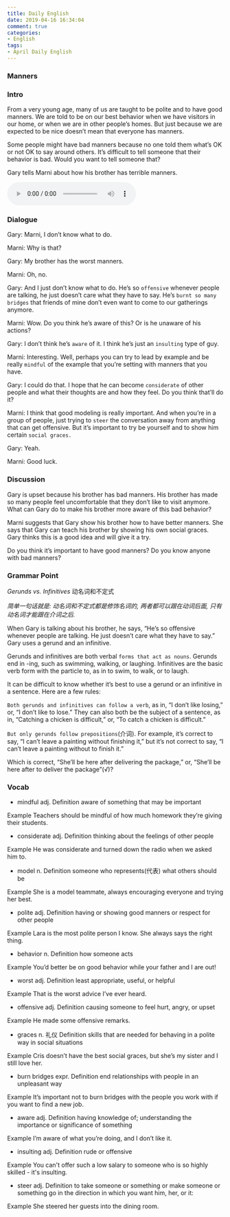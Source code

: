 ```yaml
---
title: Daily English
date: 2019-04-16 16:34:04
comment: true
categories:
- English
tags:
- April Daily English
---
```


### Manners

### Intro
From a very young age, many of us are taught to be polite and to have good manners. We are told to be on our best behavior when we have visitors in our home, or when we are in other people’s homes. But just because we are expected to be nice doesn’t mean that everyone has manners.

Some people might have bad manners because no one told them what’s OK or not OK to say around others. It’s difficult to tell someone that their behavior is bad. Would you want to tell someone that?

Gary tells Marni about how his brother has terrible manners. 

<!-- more -->

<audio controls>
  <source src="https://audio.englishbaby.com/standard_lesson/dialog_audio/0000/0000/0006/6874_1428337970_025159.mp3" />
</audio>

### Dialogue
Gary: Marni, I don’t know what to do. 

Marni:  Why is that? 

Gary:  My brother has the worst manners. 

Marni:  Oh, no. 

Gary:  And I just don’t know what to do. He’s so `offensive` whenever people are talking, he just doesn’t care what they have to say. He’s `burnt so many bridges` that friends of mine don’t even want to come to our gatherings anymore.

Marni:  Wow. Do you think he’s aware of this? Or is he unaware of his actions? 

Gary:  I don’t think he’s `aware` of it. I think he’s just an `insulting` type of guy. 

Marni:  Interesting. Well, perhaps you can try to lead by example and be really `mindful` of the example that you’re setting with manners that you have. 

Gary:  I could do that. I hope that he can become `considerate` of other people and what their thoughts are and how they feel. Do you think that’ll do it?

Marni:  I think that good modeling is really important. And when you’re in a group of people, just trying to `steer` the conversation away from anything that can get offensive. But it’s important to try be yourself and to show him certain `social graces. `

Gary:  Yeah. 

Marni:  Good luck.

### Discussion
Gary is upset because his brother has bad manners. His brother has made so many people feel uncomfortable that they don’t like to visit anymore. What can Gary do to make his brother more aware of this bad behavior? 

Marni suggests that Gary show his brother how to have better manners. She says that Gary can teach his brother by showing his own social graces. Gary thinks this is a good idea and will give it a try. 

Do you think it’s important to have good manners? Do you know anyone with bad manners?

### Grammar Point
*Gerunds vs. Infinitives* 动名词和不定式

*简单一句话就是: 动名词和不定式都是修饰名词的, 两者都可以跟在动词后面, 只有动名词才能跟在介词之后.*

When Gary is talking about his brother, he says, “He’s so offensive whenever people are talking. He just doesn’t care what they have to say.” Gary uses a gerund and an infinitive.

Gerunds and infinitives are both verbal `forms that act as nouns`. Gerunds end in -ing, such as swimming, walking, or laughing. Infinitives are the basic verb form with the particle to, as in to swim, to walk, or to laugh.

It can be difficult to know whether it’s best to use a gerund or an infinitive in a sentence. Here are a few rules:

`Both gerunds and infinitives can follow a verb`, as in, “I don’t like losing,” or, “I don’t like to lose.” They can also both be the subject of a sentence, as in, “Catching a chicken is difficult,” or, “To catch a chicken is difficult.”

`But only gerunds follow prepositions`(介词). For example, it’s correct to say, “I can’t leave a painting without finishing it,” but it’s not correct to say, “I can’t leave a painting without to finish it.”

Which is correct, “She’ll be here after delivering the package,” or, “She’ll be here after to deliver the package”(√)?

### Vocab
- mindful adj.
Definition
aware of something that may be important

Example
Teachers should be mindful of how much homework they’re giving their students.

- considerate adj.
Definition
thinking about the feelings of other people

Example
He was considerate and turned down the radio when we asked him to.

- model n.
Definition
someone who represents(代表) what others should be

Example
She is a model teammate, always encouraging everyone and trying her best.

- polite adj.
Definition
having or showing good manners or respect for other people

Example
Lara is the most polite person I know. She always says the right thing.

- behavior n.
Definition
how someone acts

Example
You’d better be on good behavior while your father and I are out!

- worst adj.
Definition
least appropriate, useful, or helpful

Example
That is the worst advice I’ve ever heard.

- offensive adj.
Definition
causing someone to feel hurt, angry, or upset

Example
He made some offensive remarks.

- graces n. 礼仪
Definition
skills that are needed for behaving in a polite way in social situations

Example
Cris doesn’t have the best social graces, but she’s my sister and I still love her.

- burn bridges expr.
Definition
end relationships with people in an unpleasant way

Example
It’s important not to burn bridges with the people you work with if you want to find a new job.

- aware adj.
Definition
having knowledge of; understanding the importance or significance of something

Example
I’m aware of what you’re doing, and I don’t like it.

- insulting adj.
Definition
rude or offensive

Example
You can't offer such a low salary to someone who is so highly skilled - it's insulting.

- steer adj.
Definition
to take someone or something or make someone or something go in the direction in which you want him, her, or it:

Example
She steered her guests into the dining room.
